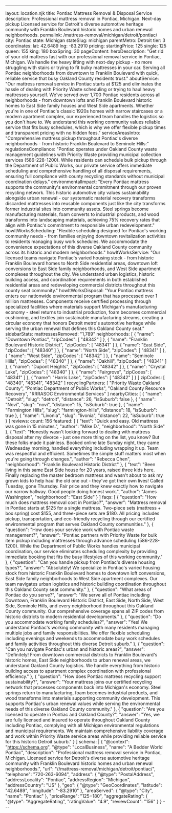 ---
layout: location.njk
title: Pontiac Mattress Removal & Disposal Service
description: Professional mattress removal in Pontiac, Michigan. Next-day pickup Licensed service for Detroit's diverse automotive heritage community with Franklin Boulevard historic homes and urban renewal neighborhoods.
permalink: /mattress-removal/michigan/detroit/pontiac/
city: Pontiac state: Michigan stateSlug: michigan parentMetro: Detroit tier: 3 coordinates: lat: 42.6489 lng: -83.2910 pricing: startingPrice: 125 single: 125 queen: 155 king: 180 boxSpring: 30 pageContent: heroDescription: "Get rid of your old mattress fast with our professional removal service in Pontiac, Michigan. We handle the heavy lifting with next-day pickup - no more struggling with stairs or trying to fit bulky mattresses in your car. Serving all Pontiac neighborhoods from downtown to Franklin Boulevard with quick, reliable service that busy Oakland County residents trust." aboutService: "Our mattress removal service in Pontiac starts at $125 and eliminates the hassle of dealing with Priority Waste scheduling or trying to haul heavy mattresses yourself. We've served over 1,700 Pontiac residents across all neighborhoods - from downtown lofts and Franklin Boulevard historic homes to East Side family houses and West Side apartments. Whether you're in one of Pontiac's classic 1920s homes with narrow staircases or a modern apartment complex, our experienced team handles the logistics so you don't have to. We understand this working community values reliable service that fits busy schedules, which is why we offer flexible pickup times and transparent pricing with no hidden fees." serviceAreasIntro: "Comprehensive mattress pickup throughout Pontiac's diverse neighborhoods - from historic Franklin Boulevard to Seminole Hills:" regulationsCompliance: "Pontiac operates under Oakland County waste management guidelines with Priority Waste providing municipal collection services (586-228-1200). While residents can schedule bulk pickup through the Department of Public Works, our private service offers immediate scheduling and comprehensive handling of all disposal requirements, ensuring full compliance with county recycling standards without municipal coordination delays." environmentalImpact: "Every Pontiac mattress supports the community's environmental commitment through our proven recycling network. This historic automotive city values sustainability alongside urban renewal - our systematic material recovery transforms discarded mattresses into reusable components just like the city transforms former industrial sites into community assets. Steel springs become manufacturing materials, foam converts to industrial products, and wood transforms into landscaping materials, achieving 75% recovery rates that align with Pontiac's commitment to responsible urban redevelopment." howItWorksScheduling: "Flexible scheduling designed for Pontiac's working community needs - from families enjoying downtown revitalization activities to residents managing busy work schedules. We accommodate the convenience expectations of this diverse Oakland County community across its historic and modern neighborhoods." howItWorksService: "Our licensed teams navigate Pontiac's varied housing stock - from historic Franklin Boulevard homes to North Side residential areas, downtown loft conversions to East Side family neighborhoods, and West Side apartment complexes throughout the city. We understand urban logistics, historic building access, and coordination requirements in both established residential areas and redeveloping commercial districts throughout this county seat community." howItWorksDisposal: "Your Pontiac mattress enters our nationwide environmental program that has processed over 1 million mattresses. Components receive certified processing through specialized facilities where materials support Michigan's manufacturing economy - steel returns to industrial production, foam becomes commercial cushioning, and textiles join sustainable manufacturing streams, creating a circular economy that honors Detroit metro's automotive heritage while serving the urban renewal that defines this Oakland County seat." sidebarStats: mattressesRemoved: "1,789" neighborhoods: [ { "name": "Downtown Pontiac", "zipCodes": [ "48342" ] }, { "name": "Franklin Boulevard Historic District", "zipCodes": [ "48341" ] }, { "name": "East Side", "zipCodes": [ "48340" ] }, { "name": "North Side", "zipCodes": [ "48341" ] }, { "name": "West Side", "zipCodes": [ "48342" ] }, { "name": "Seminole Hills", "zipCodes": [ "48340" ] }, { "name": "Oakhill", "zipCodes": [ "48341" ] }, { "name": "Dupont Heights", "zipCodes": [ "48342" ] }, { "name": "Crystal Lake", "zipCodes": [ "48340" ] }, { "name": "Fairgrove", "zipCodes": [ "48341" ] }, { "name": "Harris Lake", "zipCodes": [ "48342" ] } ] zipCodes: [ "48340", "48341", "48342" ] recyclingPartners: [ "Priority Waste Oakland County", "Pontiac Department of Public Works", "Oakland County Resource Recovery", "RRRASOC Environmental Services" ] nearbyCities: [ { "name": "Detroit", "slug": "detroit", "distance": 26, "isSuburb": false }, { "name": "Novi", "slug": "novi", "distance": 15, "isSuburb": true }, { "name": "Farmington Hills", "slug": "farmington-hills", "distance": 18, "isSuburb": true }, { "name": "Livonia", "slug": "livonia", "distance": 22, "isSuburb": true } ] reviews: count: 156 featured: [ { "text": "Quick and easy. Old mattress was gone in 15 minutes.", "author": "Mike D.", "neighborhood": "North Side" }, { "text": "Honestly wasn't looking forward to dealing with mattress disposal after my divorce - just one more thing on the list, you know? But these folks made it painless. Booked online late Sunday night, they came Wednesday morning, handled everything including wrapping it up. Team was respectful and efficient. Sometimes the simple stuff matters most when you're going through changes.", "author": "Rebecca Chen", "neighborhood": "Franklin Boulevard Historic District" }, { "text": "Been living in this same East Side house for 20 years, raised three kids here. Finally replacing the master bedroom mattress and wasn't about to ask my grown kids to help haul the old one out - they've got their own lives! Called Tuesday, gone Thursday. Fair price and they knew exactly how to navigate our narrow hallway. Good people doing honest work.", "author": "James Washington", "neighborhood": "East Side" } ] faqs: [ { "question": "How much does mattress removal cost in Pontiac?", "answer": "Mattress removal in Pontiac starts at $125 for a single mattress. Two-piece sets (mattress + box spring) cost $155, and three-piece sets are $180. All pricing includes pickup, transportation, and eco-friendly recycling through our certified environmental program that serves Oakland County communities." }, { "question": "How does your service work with Pontiac waste management?", "answer": "Pontiac partners with Priority Waste for bulk item pickup including mattresses through advance scheduling (586-228-1200). While the Department of Public Works handles municipal coordination, our service eliminates scheduling complexity by providing immediate booking that fits the busy lifestyles of this working community." }, { "question": "Can you handle pickup from Pontiac's diverse housing types?", "answer": "Absolutely! We specialize in Pontiac's varied housing stock from historic Franklin Boulevard homes to downtown loft conversions, East Side family neighborhoods to West Side apartment complexes. Our team navigates urban logistics and historic building coordination throughout this Oakland County seat community." }, { "question": "What areas of Pontiac do you serve?", "answer": "We serve all of Pontiac including Downtown, Franklin Boulevard Historic District, East Side, North Side, West Side, Seminole Hills, and every neighborhood throughout this Oakland County community. Our comprehensive coverage spans all ZIP codes from historic districts to modern residential developments." }, { "question": "Do you accommodate working family schedules?", "answer": "Yes! We understand Pontiac's working community with many residents managing multiple jobs and family responsibilities. We offer flexible scheduling including evenings and weekends to accommodate busy work schedules and family activities throughout this diverse Detroit suburb." }, { "question": "Can you navigate Pontiac's urban and historic areas?", "answer": "Definitely! From downtown commercial districts to Franklin Boulevard's historic homes, East Side neighborhoods to urban renewal areas, we understand Oakland County logistics. We handle everything from historic building access to apartment complex coordination with professional efficiency." }, { "question": "How does Pontiac mattress recycling support sustainability?", "answer": "Your mattress joins our certified recycling network that processes components back into Michigan's economy. Steel springs return to manufacturing, foam becomes industrial products, and wood transforms into materials supporting community development. This supports Pontiac's urban renewal values while serving the environmental needs of this diverse Oakland County community." }, { "question": "Are you licensed to operate in Pontiac and Oakland County?", "answer": "Yes, we are fully licensed and insured to operate throughout Oakland County including Pontiac, complying with all Michigan environmental regulations and municipal requirements. We maintain comprehensive liability coverage and work within Priority Waste service areas while providing reliable service for this historic Detroit suburb." } ] schema: | { "@context": "https://schema.org", "@type": "LocalBusiness", "name": "A Bedder World Pontiac", "description": "Professional mattress removal service in Pontiac, Michigan. Licensed service for Detroit's diverse automotive heritage community with Franklin Boulevard historic homes and urban renewal neighborhoods.", "url": "//mattress-removal/michigan/detroit/pontiac/", "telephone": "720-263-6094", "address": { "@type": "PostalAddress", "addressLocality": "Pontiac", "addressRegion": "Michigan", "addressCountry": "US" }, "geo": { "@type": "GeoCoordinates", "latitude": "42.6489", "longitude": "-83.2910" }, "areaServed": { "@type": "City", "name": "Pontiac" }, "priceRange": "$125-$180", "aggregateRating": { "@type": "AggregateRating", "ratingValue": "4.9", "reviewCount": "156" } } ---